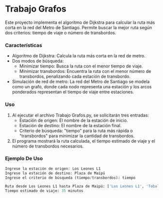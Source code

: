 # Trabajo Grafos

Este proyecto implementa el algoritmo de Dijkstra para calcular la ruta más corta en la red del Metro de Santiago. Permite buscar la mejor ruta según dos criterios: tiempo de viaje o número de transbordos.

### Características

- Algoritmo de Dijkstra: Calcula la ruta más corta en la red de metro.
- Dos modos de búsqueda:
	- Minimizar tiempo: Busca la ruta con el menor tiempo de viaje.
	- Minimizar transbordos: Encuentra la ruta con el menor número de transbordos, penalizando cada estación de transbordo.
- Simulación de red de metro: La red del Metro de Santiago se modela como un grafo, donde cada nodo representa una estación y los arcos ponderados representan el tiempo de viaje entre estaciones.

### Uso

1.  Al ejecutar el archivo Trabajo Grafos.py, se solicitarán tres entradas:
	- Estación de origen: El nombre de la estación de inicio.
	- Estación de destino: El nombre de la estación final.
	- Criterio de búsqueda: "tiempo" para la ruta más rápida o "transbordos" para minimizar la cantidad de transbordos.
2. El programa mostrará la ruta calculada, el tiempo estimado de viaje y el número de transbordos necesarios.

### Ejemplo De Uso

```python
Ingrese la estación de origen: Los Leones L1
Ingrese la estación de destino: Plaza de Maipú
Ingrese el criterio de búsqueda (tiempo/transbordos): tiempo

Ruta desde Los Leones L1 hasta Plaza de Maipú: ['Los Leones L1', 'Tobalaba L1', ..., 'Plaza de Maipú']
Tiempo estimado de viaje: 35 minutos
```




